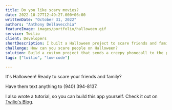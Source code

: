 ```yaml
---
title: Do you like scary movies?
date: 2022-10-27T12:49:27.000+06:00
writtenDate: "October 31, 2022"
authors: "Anthony Dellavecchia"
featureImage: images/portfolio/halloween.gif
service: Twilio
client: Developers
shortDescription: I built a Halloween project to scare friends and family. Try it out by texting (940) 394-8137, but beware it might be creepy!
challenge: How can you scare people on Halloween?
solution: Build a custom project that sends a creepy phonecall to the person who texts it.
tags: ["twilio", "low-code"]

---
```


It's Halloween! Ready to scare your friends and family?

Have them text anything to (940) 394-8137.

I also wrote a tutorial, so you can build this app yourself. Check it out on [Twilio's Blog](https://www.twilio.com/blog/do-you-like-scary-movies-build-a-halloween-project-with-twilio).
